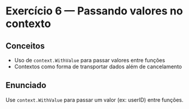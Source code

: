 # Exercício 6 — Passando valores no contexto

## Conceitos
- Uso de `context.WithValue` para passar valores entre funções
- Contextos como forma de transportar dados além de cancelamento

## Enunciado
Use `context.WithValue` para passar um valor (ex: userID) entre funções.